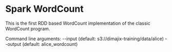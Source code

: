# Spark WordCount

This is the first RDD based WordCount implementation of the classic WordCount program.

Command line arguments:
    --input (default: s3://dimajix-training/data/alice)
    --output (default: alice_wordcount)
